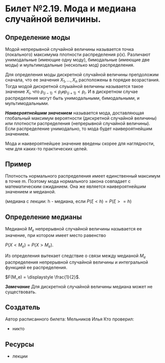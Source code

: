 # Билет №2.19. Мода и медиана случайной величины.

## Определение моды

Модой непрерывной  случайной величины называется точка (локального) максимума плотности распределения
p(x). Различают унимодальные (имеющие одну моду), бимодальные (имеющие две моды) и мультимодальные
(несколько мод) распределения. 

Для определения моды дискретной случайной величины препдоложим сначала,
что ее значения $X_1,...,X_n$ расположены в порядке возрастания. Тогда модой дискретной слуыайной 
величины называется такое значение $X_i$, что $p_(i-1) < p_i и p_(i+1) < p_i$. И в дискретном случае
распределения могут быть унимодальными, бимодальными, и мультимодальными. 

***Наивероятнейшим значением*** называется мода, доставляющая глобальный максимум вероятности (дискретной
случайной величины) или плотности распределения (непрерывной случайной величины). Если распределение 
унимодально, то мода будет наивероятнейшим значением.

Мода и наивероятнейшее значение введены скорее для наглядности, чем для каких-то практических целей.

## Пример

Плотность нормального распределения имеет единственный максимум в точке m. Поэтому мода нормального закона
совпадает с математическим ожиданием. Она же является наивероятнейшим значением и медианой.

(медиана с лекции: h - медиана, если $P(\xi < h)=P(\xi >= h)$

## Определение медианы

Медианой $M_e$ непрерывной случайной величины называется ее значение, при котором имеет место равенство

$P(X < M_e) = P(X > M_e).$

Из определения вытекает следствие о связи между медианой $M_e$ распределения непрерывной случайной величины
и интегральной функцией ее распределения.

$F(M_e) = \displaystyle \frac{1}{2}$.

***Замечание***
Для дискретной случайной величины медиана может не существовать.

## Создатель

Автор расписанного билета: Мельников Илья
Кто проверил:
- никто

## Ресурсы
- лекции
